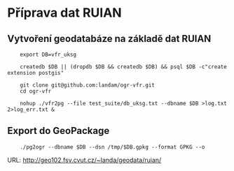 Příprava dat RUIAN
==================

Vytvoření geodatabáze na základě dat RUIAN
------------------------------------------

        export DB=vfr_uksg
        
        createdb $DB || (dropdb $DB && createdb $DB) && psql $DB -c"create extension postgis"
        
        git clone git@github.com:landam/ogr-vfr.git
        cd ogr-vfr
        
        nohup ./vfr2pg --file test_suite/db_uksg.txt --dbname $DB >log.txt 2>log_err.txt &

Export do GeoPackage
--------------------

        ./pg2ogr --dbname $DB --dsn /tmp/$DB.gpkg --format GPKG --o

URL: http://geo102.fsv.cvut.cz/~landa/geodata/ruian/
